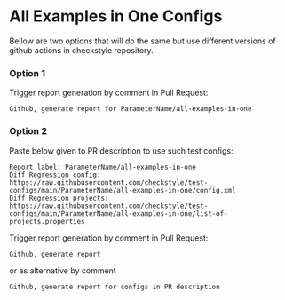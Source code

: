 # All Examples in One Configs

Bellow are two options that will do the same but use different versions
of github actions in checkstyle repository.


### Option 1
Trigger report generation by comment in Pull Request:
```
Github, generate report for ParameterName/all-examples-in-one
```

### Option 2

Paste below given to PR description to use such test configs:
```
Report label: ParameterName/all-examples-in-one
Diff Regression config: https://raw.githubusercontent.com/checkstyle/test-configs/main/ParameterName/all-examples-in-one/config.xml
Diff Regression projects: https://raw.githubusercontent.com/checkstyle/test-configs/main/ParameterName/all-examples-in-one/list-of-projects.properties
```

Trigger report generation by comment in Pull Request:
```
Github, generate report
```
or as alternative by comment
```
Github, generate report for configs in PR description
```
